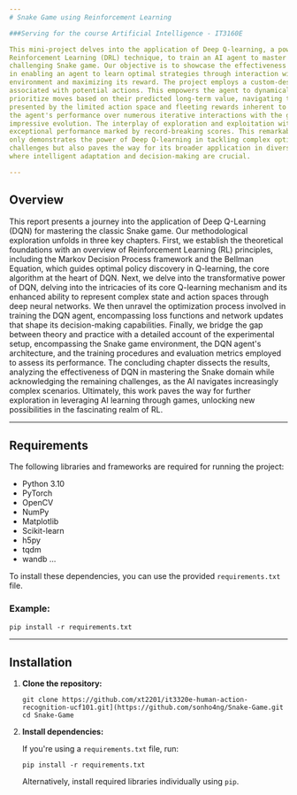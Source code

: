 ```yaml
---
# Snake Game using Reinforcement Learning

###Serving for the course Artificial Intelligence - IT3160E

This mini-project delves into the application of Deep Q-learning, a powerful Deep
Reinforcement Learning (DRL) technique, to train an AI agent to master the deceptively
challenging Snake game. Our objective is to showcase the effectiveness of Deep Q-learning
in enabling an agent to learn optimal strategies through interaction with the game
environment and maximizing its reward. The project employs a custom-designed Deep Qlearning architecture within the agent, utilizing a neural network to approximate the Q-values
associated with potential actions. This empowers the agent to dynamically evaluate and
prioritize moves based on their predicted long-term value, navigating the intricate obstacles
presented by the limited action space and fleeting rewards inherent to the game. By analyzing
the agent's performance over numerous iterative interactions with the game, we witness its
impressive evolution. The interplay of exploration and exploitation within the Deep Qlearning framework drives continuous improvement, culminating in the agent achieving
exceptional performance marked by record-breaking scores. This remarkable journey not
only demonstrates the power of Deep Q-learning in tackling complex optimization
challenges but also paves the way for its broader application in diverse real-world domains
where intelligent adaptation and decision-making are crucial.

---
```

## Overview

This report presents a journey into the application of Deep Q-Learning (DQN) for
mastering the classic Snake game. Our methodological exploration unfolds in three key
chapters. First, we establish the theoretical foundations with an overview of Reinforcement
Learning (RL) principles, including the Markov Decision Process framework and the
Bellman Equation, which guides optimal policy discovery in Q-learning, the core algorithm
at the heart of DQN. Next, we delve into the transformative power of DQN, delving into the
intricacies of its core Q-learning mechanism and its enhanced ability to represent complex
state and action spaces through deep neural networks. We then unravel the optimization
process involved in training the DQN agent, encompassing loss functions and network
updates that shape its decision-making capabilities. Finally, we bridge the gap between
theory and practice with a detailed account of the experimental setup, encompassing the
Snake game environment, the DQN agent's architecture, and the training procedures and
evaluation metrics employed to assess its performance. The concluding chapter dissects the
results, analyzing the effectiveness of DQN in mastering the Snake domain while
acknowledging the remaining challenges, as the AI navigates increasingly complex
scenarios. Ultimately, this work paves the way for further exploration in leveraging AI
learning through games, unlocking new possibilities in the fascinating realm of RL.

---
## Requirements

The following libraries and frameworks are required for running the project:

- Python 3.10
- PyTorch
- OpenCV
- NumPy
- Matplotlib
- Scikit-learn
- h5py
- tqdm
- wandb
...

To install these dependencies, you can use the provided `requirements.txt` file.

### Example:

```
pip install -r requirements.txt
```

---

## Installation

1. **Clone the repository:**

   ```
   git clone https://github.com/xt2201/it3320e-human-action-recognition-ucf101.git](https://github.com/sonho4ng/Snake-Game.git
   cd Snake-Game
   ```

2. **Install dependencies:**

   If you're using a `requirements.txt` file, run:

   ```
   pip install -r requirements.txt
   ```

   Alternatively, install required libraries individually using `pip`.


 










